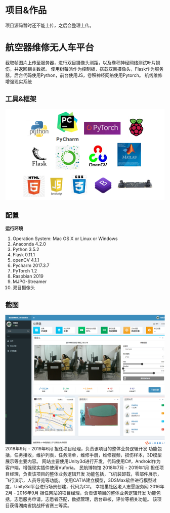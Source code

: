 # 项目&作品
项目源码暂时还不能上传，之后会整理上传。
# 航空器维修无人车平台
截取帧图片上传至服务器，进行双目摄像头测距，以及卷积神经网络测试叶片损伤，并返回相关数据。
使用树莓派作为控制板，搭载双目摄像头，Flask作为服务器，后台代码使用Python，前台使用JS，卷积神经网络使用Pytorch。
航线维修增强现实系统
## 工具&框架
![](航空器维修无人车平台/tools.png)
## 配置
**运行环境** 
1. Operation System: Mac OS X or Linux or Windows
2. Anaconda 4.2.0
3. Python 3.5.2
4. Flask 0.11.1
4. openCV 4.1.1
5. Pycharm 2017.3.7
6. PyTorch 1.2
7. Raspbian 2019
8. MJPG-Streamer
9. 双目摄像头
## 截图
![](航空器维修无人车平台/index.png)
2018年9月 - 2019年6月
担任项目经理，负责该项目的整体业务逻辑开发
功能包括，任务接收，维护列表，任务清单，维修手册，维修视频，损伤样本，3D模型展示等主要内容。
网站主要使用Unity3d进行开发，代码使用C#，Android作为客户端，增强现实插件使用Vuforia。
民航博物馆
2018年7月 - 2019年1月
担任项目经理，负责该项目的整体业务逻辑开发
功能包括，飞机装卸载，零部件展示，飞行演示，人员导览等功能。
使用CATIA建立模型，3DSMax软件进行模型过度，Unity3d平台进行场景创建，代码为C#。
幸福巢社区老人志愿服务网
2016年2月 - 2016年9月
担任网站的项目经理，负责该项目的整体业务逻辑开发
功能包括，志愿服务申请，志愿者匹配，数据管理，后台审核，评价等相关功能。
该项目获得湖南省挑战杯省赛三等奖。
